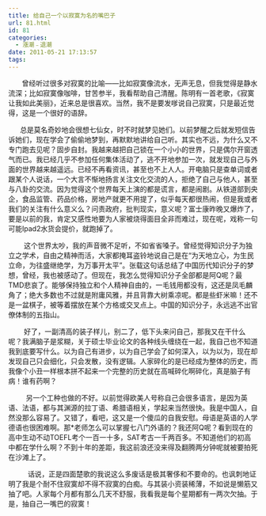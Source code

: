 ```yaml
---
title: 给自己一个以寂寞为名的嘴巴子
url: 81.html
id: 81
categories:
  - 漲潮﹣退潮
date: 2011-05-21 17:13:57
tags:
---
```


       曾经听过很多对寂寞的比喻——比如寂寞像流水，无声无息，但我觉得是静水流深；比如寂寞像咖啡，甘苦参半，我看帮助自己清醒。陈明有一首老歌，《寂寞让我如此美丽》，近来总是很喜欢。当然，我不是要发嗲说自己寂寞，只是最近觉得，这是一个很好的语辞。

      总是莫名奇妙地会很想七仙女，时不时就梦见她们。以前梦醒之后就发短信告诉她们，现在学会了偷偷地梦到，再默默地讲给自己听。其实也不远，为什么又不专门跑去见呢？固步自封。我越来越把自己锁在一个小小的世界，只是偶尔开窗透气而已。我已经几乎不参加任何集体活动了，逃不开地参加一次，就发现自己与外面的世界越来越遥远。已经不再看资讯，甚至也不上人人。开电脑只是查单词或者跟某个人说话，一个大言不惭地扬言关注文化交流的人，拒绝了自己与他人，甚至与八卦的交流。因为觉得这个世界每天上演的都是谎言，都是闹剧。从铁道部到央企，食品监管、药品价格，房地产就更不用提了，似乎每天都很热闹，但是我或者我们的关注有什么意义么？问责政府，批判现实，意义呢？富士康昨晚又爆炸了，要是以前的我，肯定又感性地要为人家被烧得面目全非而难过，现在呢，戏称一句可能Ipad2水货会提价，就跑掉了。

        这个世界太吵，我的声音微不足听，不如省省嗓子。曾经觉得知识分子为独立之学术，自由之精神而活，大家都掩耳盗铃地说自己是在“为天地立心，为生民立命，为往盛继绝学，为万事开太平”。张载这句话总结了中国历代知识分子的梦想，曾经，我也被感动了。但现在，我怎么觉得知识分子全部都是阿Q呢？最TMD悲哀了。能够保持独立和个人精神自由的，一毛钱用都没有，这还是凤毛麟角了；绝大多数也不过就是附庸风雅，并且背靠大树乘凉呢。都是些虾米嘛！还不是一盆棋子，被等着摆放在某个方格或交叉点上。中国的知识分子，永远逃不出官僚体制的五指山。

        好了，一副清高的装子样儿，别二了，低下头来问自己，那我又在干什么呢？我满脑子是浆糊，关于硕士毕业论文的各种线头缠绕在一起，我自己也不知道我到底要写什么。以为自己有进步，以为自己学会了如何深入，以为以为，现在却发现自己只会细化，只会发散，没有逻辑。人家碎化的是已经成为整体的历史，而我像个小丑一样根本拼不起来一个完整的历史就在高喊碎化啊碎化，真是脑子有病！谁有药啊？

         另一个工种也做的不好。以前觉得欧美人号称自己会很多语言，是因为英语、法语，都与其渊源的拉丁语、希腊语相关，学起来当然很快。我是中国人，自然没那么容易了。又错了，看吧，这又是一个傻瓜的自我安慰。母语是英语的人学德语也很困难啊。那*老师怎么可以掌握七八门外语的？我还阿Q呢？看到现在的高中生动不动TOEFL考个一百一十多，SAT考古一千两百多。不知道他们的初高中都在学什么啊？不到十年的差距，我这前浪还没来得及翻腾两分钟呢就被要拍死在沙滩上了。

          话说，正是四面楚歌的我说这么多废话是极其奢侈和不要命的。也讽刺地证明了我是个耐不住寂寞却不得不寂寞的白痴。与其装小资装稀薄，不如说是懒筋又抽了吧。人家每个月都有那么几天不舒服，我看我是每个星期都有一两次欠抽。于是，抽自己一嘴巴的寂寞！